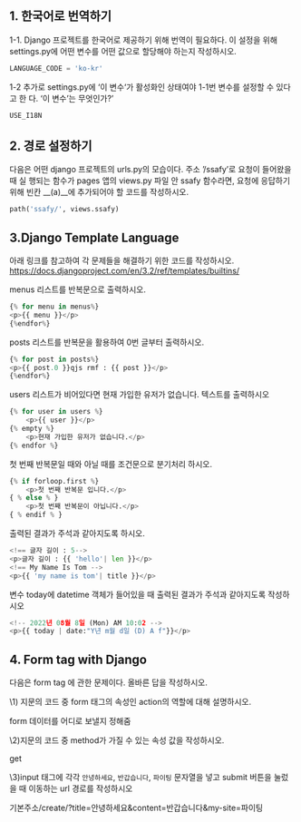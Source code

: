 ## 1. 한국어로 번역하기 

1-1. Django 프로젝트를 한국어로 제공하기 위해 번역이 필요하다. 이 설정을 위해 settings.py에 어떤 변수를 어떤 값으로 할당해야 하는지 작성하시오.

```python 
LANGUAGE_CODE = 'ko-kr' 
```

1-2 추가로 settings.py에 ‘이 변수‘가 활성화인 상태여야 1-1번 변수를 설정할 수 있다고 한 다. ‘이 변수’는 무엇인가?’

```python
USE_I18N
```

## 2. 경로 설정하기 

다음은 어떤 django 프로젝트의 urls.py의 모습이다. 주소 ’/ssafy’로 요청이 들어왔을 때 실 행되는 함수가 pages 앱의 views.py 파일 안 ssafy 함수라면, 요청에 응답하기 위해 빈칸 __(a)__에 추가되어야 할 코드를 작성하시오.

```python
path('ssafy/', views.ssafy)
```

## 3.Django Template Language 

아래 링크를 참고하여 각 문제들을 해결하기 위한 코드를 작성하시오. https://docs.djangoproject.com/en/3.2/ref/templates/builtins/

menus 리스트를 반복문으로 출력하시오.

```py
{% for menu in menus%}
<p>{{ menu }}</p>
{%endfor%}
```

posts 리스트를 반복문을 활용하여 0번 글부터 출력하시오.

```python
{% for post in posts%}
<p>{{ post.0 }}qjs rmf : {{ post }}</p>
{%endfor%}
```

users 리스트가 비어있다면 현재 가입한 유저가 없습니다. 텍스트를 출력하시오

```python
{% for user in users %}
	<p>{{ user }}</p>
{% empty %}
	<p>현재 가입한 유저가 없습니다.</p>
{% endfor %}    
```

첫 번째 반복문일 때와 아닐 때를 조건문으로 분기처리 하시오.

```python
{% if forloop.first %}
	<p>첫 번째 반복문 입니다.</p>
{ % else % }
	<p>첫 번째 반복문이 아닙니다.</p>
{ % endif % }    
```

출력된 결과가 주석과 같아지도록 하시오.

```python
<!== 글자 길이 : 5-->
<p>글자 길이 : {{ 'hello'| len }}</p>
<!== My Name Is Tom -->
<p>{{ 'my name is tom'| title }}</p>
```

 변수 today에 datetime 객체가 들어있을 때 출력된 결과가 주석과 같아지도록 작성하시오

```py
<!-- 2022년 08월 8일 (Mon) AM 10:02 -->
<p>{{ today | date:"Y년 m월 d일 (D) A f"}}</p>
```

## 4. Form tag with Django 

다음은 form tag 에 관한 문제이다. 올바른 답을 작성하시오.

\1) 지문의 코드 중 form 태그의 속성인 action의 역할에 대해 설명하시오. 

form 데이터를 어디로 보낼지 정해줌

\2)지문의 코드 중 method가 가질 수 있는 속성 값을 작성하시오. 

get

\3)input 태그에 각각 `안녕하세요`, `반갑습니다`, `파이팅` 문자열을 넣고 submit 버튼을 눌렀을 때 이동하는 url 경로를 작성하시오

기본주소/create/?title=안녕하세요&content=반갑습니다&my-site=파이팅